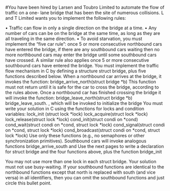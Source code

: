 #You have been hired by Larsen and Toubro Limited to automate the flow of traffic on a one- lane bridge that has been the site of numerous collisions. L and T Limited wants you to implement the following rules:

• Traffic can flow in only a single direction on the bridge at a time.
• Any number of cars can be on the bridge at the same time, as long as they are all traveling
in the same direction.
• To avoid starvation, you must implement the “five car rule”: once 5 or more consecutive
northbound cars have entered the bridge, if there are any southbound cars waiting then no
more northbound cars may enter the bridge until some southbound cars have crossed. A
 similar rule also applies once 5 or more consecutive southbound cars have entered the bridge.
 You must implement the traffic flow mechanism in C by defining a structure struct bridge, plus five functions described below.
When a northbound car arrives at the bridge, it invokes the function:
bridge_arrive_north(struct bridge *b)
This function must not return until it is safe for the car to cross the bridge, according to the rules above. Once a northbound car has finished crossing the bridge it will invoke the function:
bridge_leave_north(struct bridge *b)
bridge_leave_south.
, which will be invoked to initialize the bridge
You must write your solution in C using the functions for locks and condition variables: lock_init (struct lock *lock)
lock_acquire(struct lock *lock)
lock_release(struct lock *lock)
cond_init(struct condi on *cond)
cond_wait(struct condi on *cond, struct lock *lock)
cond_signal(struct condi on *cond, struct lock *lock)
cond_broadcast(struct condi on *cond, struct lock *lock)
Use only these functions (e.g., no semaphores or other synchronization primitives).
         Southbound cars will invoke analogous functions
  bridge_arrive_south
 and
  Use the next pages to write a declaration for
  struct bridge
 and the four functions above,
  plus the function
  bridge_init
          
You may not use more than one lock in each struct bridge.
Your solution must not use busy-waiting.
If your southbound functions are identical to the northbound functions except that north is replaced with south (and vice versa) in all identifiers, then you can omit the southbound functions and just circle this bullet point.
